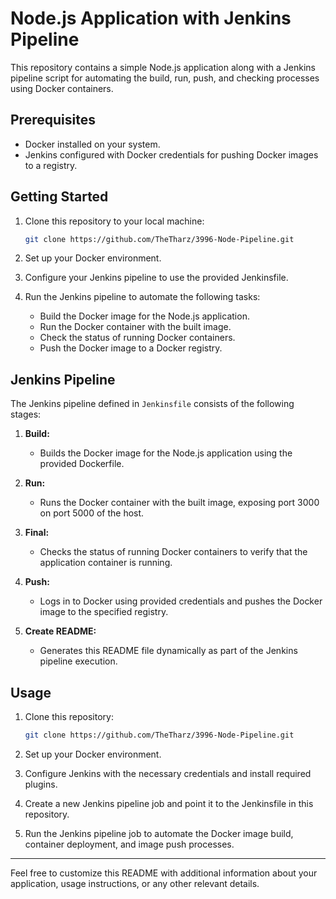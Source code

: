# Node.js Application with Jenkins Pipeline

This repository contains a simple Node.js application along with a Jenkins pipeline script for automating the build, run, push, and checking processes using Docker containers.

## Prerequisites

- Docker installed on your system.
- Jenkins configured with Docker credentials for pushing Docker images to a registry.

## Getting Started

1. Clone this repository to your local machine:

   ```bash
   git clone https://github.com/TheTharz/3996-Node-Pipeline.git
   ```

2. Set up your Docker environment.

3. Configure your Jenkins pipeline to use the provided Jenkinsfile.

4. Run the Jenkins pipeline to automate the following tasks:
   - Build the Docker image for the Node.js application.
   - Run the Docker container with the built image.
   - Check the status of running Docker containers.
   - Push the Docker image to a Docker registry.

## Jenkins Pipeline

The Jenkins pipeline defined in `Jenkinsfile` consists of the following stages:

1. **Build:**
   - Builds the Docker image for the Node.js application using the provided Dockerfile.

2. **Run:**
   - Runs the Docker container with the built image, exposing port 3000 on port 5000 of the host.

3. **Final:**
   - Checks the status of running Docker containers to verify that the application container is running.

4. **Push:**
   - Logs in to Docker using provided credentials and pushes the Docker image to the specified registry.

5. **Create README:**
   - Generates this README file dynamically as part of the Jenkins pipeline execution.

## Usage

1. Clone this repository:

   ```bash
   git clone https://github.com/TheTharz/3996-Node-Pipeline.git
   ```

2. Set up your Docker environment.

3. Configure Jenkins with the necessary credentials and install required plugins.

4. Create a new Jenkins pipeline job and point it to the Jenkinsfile in this repository.

5. Run the Jenkins pipeline job to automate the Docker image build, container deployment, and image push processes.

---

Feel free to customize this README with additional information about your application, usage instructions, or any other relevant details.
